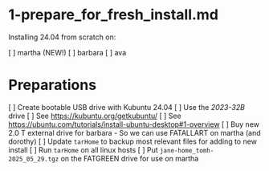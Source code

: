 
# 1-prepare_for_fresh_install.md

Installing 24.04 from scratch on:

[ ] martha (NEW!)
[ ] barbara
[ ] ava


# Preparations

[ ] Create bootable USB drive with Kubuntu 24.04
    [ ] Use the *2023-32B* drive
    [ ] See https://kubuntu.org/getkubuntu/
    [ ] See https://ubuntu.com/tutorials/install-ubuntu-desktop#1-overview
[ ] Buy new 2.0 T external drive for barbara
    - So we can use FATALLART on martha (and dorothy)
[ ] Update `tarHome` to backup most relevant files for adding to new install
[ ] Run `tarHome` on all linux hosts
[ ] Put `jane-home_tomh-2025_05_29.tgz` on the FATGREEN drive for use on martha

